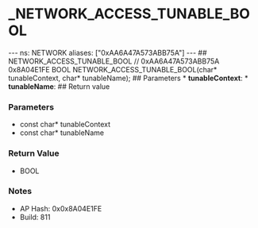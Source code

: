 # _NETWORK_ACCESS_TUNABLE_BOOL

--- ns: NETWORK aliases: ["0xAA6A47A573ABB75A"] --- ## NETWORK_ACCESS_TUNABLE_BOOL  // 0xAA6A47A573ABB75A 0x8A04E1FE BOOL NETWORK_ACCESS_TUNABLE_BOOL(char* tunableContext, char* tunableName);  ## Parameters * **tunableContext**: * **tunableName**:  ## Return value

### Parameters
* const char* tunableContext
* const char* tunableName

### Return Value
* BOOL

### Notes
* AP Hash: 0x0x8A04E1FE
* Build: 811

